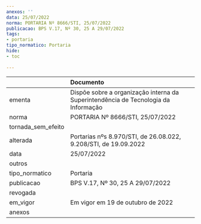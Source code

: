 ```yaml
---
anexos: ''
data: 25/07/2022
norma: PORTARIA Nº 8666/STI, 25/07/2022
publicacao: BPS V.17, Nº 30, 25 A 29/07/2022
tags:
- portaria
tipo_normatico: Portaria
hide: 
- toc 
 
---
```


|                    | Documento                                                                          |
|:-------------------|:-----------------------------------------------------------------------------------|
| ementa             | Dispõe sobre a organização interna da Superintendência de Tecnologia da Informação |
| norma              | PORTARIA Nº 8666/STI, 25/07/2022                                                   |
| tornada_sem_efeito |                                                                                    |
| alterada           | Portarias nºs 8.970/STI, de 26.08.022, 9.208/STI, de 19.09.2022                    |
| data               | 25/07/2022                                                                         |
| outros             |                                                                                    |
| tipo_normatico     | Portaria                                                                           |
| publicacao         | BPS V.17, Nº 30, 25 A 29/07/2022                                                   |
| revogada           |                                                                                    |
| em_vigor           | Em vigor em 19 de outubro de 2022                                                  |
| anexos             |                                                                                    |